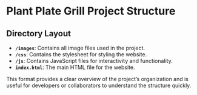 # Plant Plate Grill Project Structure

## Directory Layout

- **`/images`**: Contains all image files used in the project.
- **`/css`**: Contains the stylesheet for styling the website.
- **`/js`**: Contains JavaScript files for interactivity and functionality.
- **`index.html`**: The main HTML file for the website.

This format provides a clear overview of the project’s organization and is useful for developers or collaborators to understand the structure quickly.
